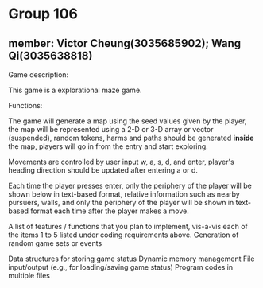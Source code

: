 # Group 106
## member: Victor Cheung(3035685902); Wang Qi(3035638818)

Game description:

This game is a explorational maze game.

Functions:

The game will generate a map using the seed values given by the player, the map will be represented using a 2-D or 3-D array or vector (suspended), random tokens, harms and paths should be generated **inside** the map, players will go in from the entry and start exploring.

Movements are controlled by user input w, a, s, d, and enter, player's heading direction should be updated after entering a or d.

Each time the player presses enter, only the periphery of the player will be shown below in text-based format, relative information such as 
nearby pursuers, walls, and 
only the periphery of the player will be shown in text-based format each time after the player makes a move.


A list of features / functions that you plan to implement, vis-a-vis each of the items 1 to 5 listed under coding requirements above.
Generation of random game sets or events

Data structures for storing game status
Dynamic memory management
File input/output (e.g., for loading/saving game status)
Program codes in multiple files
